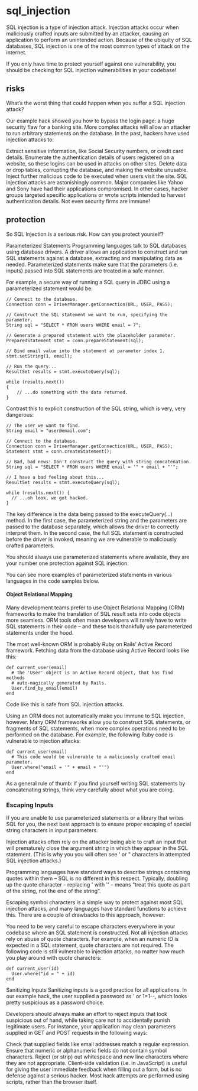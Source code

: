 # sql_injection
SQL injection is a type of injection attack. Injection attacks occur when maliciously crafted inputs are submitted by an attacker, causing an application to perform an unintended action. Because of the ubiquity of SQL databases, SQL injection is one of the most common types of attack on the internet.

If you only have time to protect yourself against one vulnerability, you should be checking for SQL injection vulnerabilities in your codebase!

## risks
What’s the worst thing that could happen when you suffer a SQL injection attack?

Our example hack showed you how to bypass the login page: a huge security flaw for a banking site. More complex attacks will allow an attacker to run arbitrary statements on the database. In the past, hackers have used injection attacks to:

Extract sensitive information, like Social Security numbers, or credit card details.
Enumerate the authentication details of users registered on a website, so these logins can be used in attacks on other sites.
Delete data or drop tables, corrupting the database, and making the website unusable.
Inject further malicious code to be executed when users visit the site.
SQL injection attacks are astonishingly common. Major companies like Yahoo and Sony have had their applications compromised. In other cases, hacker groups targeted specific applications or wrote scripts intended to harvest authentication details. Not even security firms are immune!

## protection

So SQL Injection is a serious risk. How can you protect yourself?

Parameterized Statements
Programming languages talk to SQL databases using database drivers. A driver allows an application to construct and run SQL statements against a database, extracting and manipulating data as needed. Parameterized statements make sure that the parameters (i.e. inputs) passed into SQL statements are treated in a safe manner.

For example, a secure way of running a SQL query in JDBC using a parameterized statement would be:
```
// Connect to the database.
Connection conn = DriverManager.getConnection(URL, USER, PASS);

// Construct the SQL statement we want to run, specifying the parameter.
String sql = "SELECT * FROM users WHERE email = ?";

// Generate a prepared statement with the placeholder parameter.
PreparedStatement stmt = conn.prepareStatement(sql);

// Bind email value into the statement at parameter index 1.
stmt.setString(1, email);

// Run the query...
ResultSet results = stmt.executeQuery(sql);

while (results.next())
{
    // ...do something with the data returned.
}
```
Contrast this to explicit construction of the SQL string, which is very, very dangerous:
```
// The user we want to find.
String email = "user@email.com";

// Connect to the database.
Connection conn = DriverManager.getConnection(URL, USER, PASS);
Statement stmt = conn.createStatement();

// Bad, bad news! Don't construct the query with string concatenation.
String sql = "SELECT * FROM users WHERE email = '" + email + "'";

// I have a bad feeling about this...
ResultSet results = stmt.executeQuery(sql);

while (results.next()) {
  // ...oh look, we got hacked.
}
```

The key difference is the data being passed to the executeQuery(...) method. In the first case, the parameterized string and the parameters are passed to the database separately, which allows the driver to correctly interpret them. In the second case, the full SQL statement is constructed before the driver is invoked, meaning we are vulnerable to maliciously crafted parameters.

You should always use parameterized statements where available, they are your number one protection against SQL injection. 

You can see more examples of parameterized statements in various languages in the code samples below. 

#### Object Relational Mapping

Many development teams prefer to use Object Relational Mapping (ORM) frameworks to make the translation of SQL result sets into code objects more seamless. ORM tools often mean developers will rarely have to write SQL statements in their code – and these tools thankfully use parameterized statements under the hood.

The most well-known ORM is probably Ruby on Rails’ Active Record framework. Fetching data from the database using Active Record looks like this:
```
def current_user(email)
  # The 'User' object is an Active Record object, that has find methods 
  # auto-magically generated by Rails.
  User.find_by_email(email)
end
```
Code like this is safe from SQL Injection attacks.

Using an ORM does not automatically make you immune to SQL injection, however. Many ORM frameworks allow you to construct SQL statements, or fragments of SQL statements, when more complex operations need to be performed on the database. For example, the following Ruby code is vulnerable to injection attacks: 

```
def current_user(email)
  # This code would be vulnerable to a maliciously crafted email parameter.
  User.where("email = '" + email + "'")
end
```


As a general rule of thumb: if you find yourself writing SQL statements by concatenating strings, think very carefully about what you are doing.

### Escaping Inputs

If you are unable to use parameterized statements or a library that writes SQL for you, the next best approach is to ensure proper escaping of special string characters in input parameters.

Injection attacks often rely on the attacker being able to craft an input that will prematurely close the argument string in which they appear in the SQL statement. (This is why you you will often see ' or " characters in attempted SQL injection attacks.)

Programming languages have standard ways to describe strings containing quotes within them – SQL is no different in this respect. Typically, doubling up the quote character – replacing ' with '' – means “treat this quote as part of the string, not the end of the string”.

Escaping symbol characters is a simple way to protect against most SQL injection attacks, and many languages have standard functions to achieve this. There are a couple of drawbacks to this approach, however:

You need to be very careful to escape characters everywhere in your codebase where an SQL statement is constructed.
Not all injection attacks rely on abuse of quote characters. For example, when an numeric ID is expected in a SQL statement, quote characters are not required. The following code is still vulnerable to injection attacks, no matter how much you play around with quote characters: 

```
def current_user(id)
  User.where("id = " + id)
end
```
Sanitizing Inputs
Sanitizing inputs is a good practice for all applications. In our example hack, the user supplied a password as ' or 1=1--, which looks pretty suspicious as a password choice.

Developers should always make an effort to reject inputs that look suspicious out of hand, while taking care not to accidentally punish legitimate users. For instance, your application may clean parameters supplied in GET and POST requests in the following ways:

Check that supplied fields like email addresses match a regular expression.
Ensure that numeric or alphanumeric fields do not contain symbol characters.
Reject (or strip) out whitespace and new line characters where they are not appropriate.
Client-side validation (i.e. in JavaScript) is useful for giving the user immediate feedback when filling out a form, but is no defense against a serious hacker. Most hack attempts are performed using scripts, rather than the browser itself.

